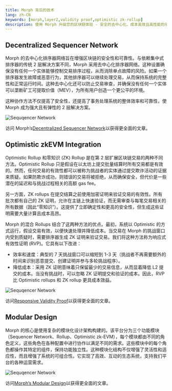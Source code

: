 ```yaml
---
title: Morph 背后的技术
lang: zh-CN
keywords: [morph,layer2,validity proof,optimistic zk-rollup]
description: 使用 Morph 升级您的区块链体验 - 安全的去中心化、成本高效且高性能的乐观 zk-rollup 解决方案。现在就试试吧！
---
```



## Decentralized Sequencer Network

Morph 的去中心化排序器网络旨在增强区块链的安全性和可靠性。与依赖集中式排序器的传统 2 层解决方案不同，Morph 采用去中心化排序器网络。这种设置确保没有任何一个实体能够控制交易排序过程，从而消除单点故障的风险。如果一个排序器发生故障或恶意行为，其他排序器可以继续处理交易，从而保持系统的完整性和正常运行时间。这种去中心化还可以防止交易审查，并确保没有任何一个实体可以垄断矿工可提取价值（MEV），为所有用户创造一个更公平的环境。

这种协作方法不仅提高了安全性，还提高了事务处理系统的整体效率和可靠性，使 Morph 成为强大且有弹性的 2 层解决方案。


![Sequqencer Network](../../assets/docs/about/overview/seq1.png)

访问 Morph’s[Decentralized Sequencer Network](../how-morph-works/decentralized-sequencers/1-morph-decentralized-sequencer-network.md)以获得更全面的文章。


## Optimistic zkEVM Integration

Optimistic Rollup 和零知识 (ZK) Rollup 是在第 2 层扩展区块链交易的两种不同方法。Optimistic Rollup 只是假设在以太坊上提交批量结算时所有交易都是有效的。然而，任何交易的有效性都可以被称为挑战者的实体通过提交欺诈活动的证据来质疑。如果防欺诈成功，则错误的交易将被拒绝，从而确保安全，但代价是一些潜在的延迟和与挑战过程相关的高额 gas fee。


另一方面，ZK rollups 在提交结算之前使用加密证明来验证交易的有效性。所有批次都有自己的 ZK 证明，允许在主链上快速验证，而无需审查与每笔交易相关的所有数据（因此“零知识”）。这提供了立即确定性和更高的安全性，但生成这些证明需要大量计算且成本高昂。


Morph 的混合 Rollups 结合了这两种方法的优点。最初，系统以 Optimistic 的方式运行，假设交易有效，以便快速处理并降低成本。当交易在 Morph 的挑战窗口内受到质疑时，需要排序器生成 ZK 证明来验证交易。我们将这种方法称为响应式有效性证明 (RVP)。它具有以下改进：

- 效率和速度：典型的 7 天挑战窗口可以缩短到 1-3 天（挑战者不再需要额外的时间来识别恶意提交、创建证明并参与多轮挑战程序）。
- 降低成本：采用 ZK 证明意味着只保留最少的交易信息，从而显着降低 L2 提交的成本。当没有挑战时，可以忽略 ZK 证明提交和验证的成本。因此，RVP 比 Optimistic rollups 和 ZK rollup 更具成本效益。    


![Sequqencer Network](../../assets/docs/about/overview/opzk.png)

访问[Responsive Validity Proof](../how-morph-works/optimistic-zkevm)以获得更全面的文章。

## Modular Design

Morph 的核心是使用复杂的模块化设计架构构建的。该平台分为三个功能模块（Sequencer Network、Rollup、Optimistic zk-EVM），每个模块都由不同的角色定义，这些角色在各种配置中进行协作以满足不同的需求。这些模块中的每个角色都操作其特定的组件，保持功能独立性。这种模块化结构不仅增强了灵活性和适应性，而且增强了系统的可组合性。它实现了高效、互动的生态系统，支持我们平台的各种运营需求。


![Sequqencer Network](../../assets/docs/about/overview/modu.png)



访问[Morph’s Modular Design](../how-morph-works/2-morph-modular-design.md)以获得更全面的文章。